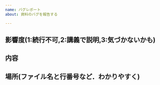 ```yaml
---
name: バグレポート
about: 資料のバグを報告する

---
```


## 影響度(1:続行不可,2:講義で説明,3:気づかないかも)

## 内容

## 場所(ファイル名と行番号など．わかりやすく)

